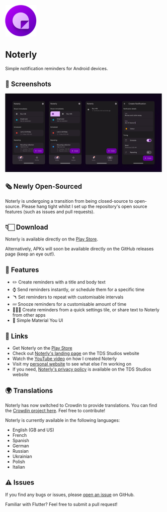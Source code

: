
<img src="assets/figma/logo_full_circle.svg" width="100">

# Noterly
Simple notification reminders for Android devices.


## 📸 Screenshots

![A few screenshots of Noterly](assets/figma/github_readme_showcase.svg)


## 🗞️ Newly Open-Sourced

Noterly is undergoing a transition from being closed-source to open-source. Please hang tight whilst I set up the repository's open source features (such as issues and pull requests).


## 👇🏻 Download

Noterly is available directly on the [Play Store](https://play.google.com/store/apps/details?id=uk.co.tdsstudios.noterly).

Alternatively, APKs will soon be available directly on the GitHub releases page (keep an eye out!).


## 📝 Features

- ✏️ Create reminders with a title and body text
- ⌚ Send reminders instantly, or schedule them for a specific time
- 🪃 Set reminders to repeat with customisable intervals
- 💤 Snooze reminders for a customisable amount of time
- 🏃🏻‍♀️ Create reminders from a quick settings tile, or share text to Noterly from other apps
- 🎨 Simple Material You UI


## 🔗 Links

- Get Noterly on the [Play Store](https://play.google.com/store/apps/details?id=uk.co.tdsstudios.noterly)
- Check out [Noterly's landing page](https://noterly.tdsstudios.co.uk) on the TDS Studios website
- Watch the [YouTube video](https://youtu.be/7qwUOWT9QbA) on how I created Noterly
- Visit my [personal website](https://www.tomchapman.dev) to see what else I'm working on
- If you need, [Noterly's privacy policy](https://www.tdsstudios.co.uk/privacy#noterly) is available on the TDS Studios website


## 🌍 Translations

Noterly has now switched to Crowdin to provide translations. You can find the [Crowdin project here](https://crowdin.com/project/noterly). Feel free to contribute!

Noterly is currently available in the following languages:

- English (GB and US)
- French
- Spanish
- German
- Russian
- Ukrainian
- Polish
- Italian


## ⚠️ Issues

If you find any bugs or issues, please [open an issue](https://github.com/tomc128/noterly/issues/new) on GitHub.

Familiar with Flutter? Feel free to submit a pull request!

